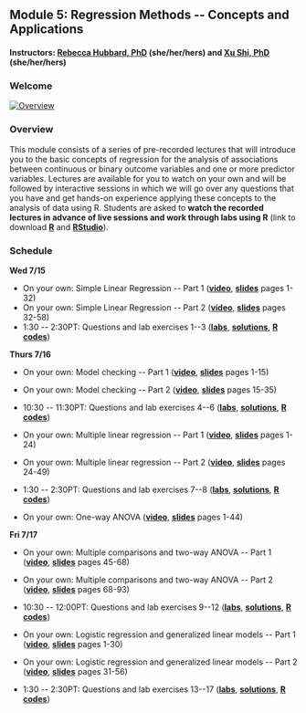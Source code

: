 ## Module 5: Regression Methods -- Concepts and Applications 
#### Instructors: [Rebecca Hubbard, PhD](https://www.med.upenn.edu/ehr-stats) (she/her/hers) and [Xu Shi, PhD](https://www.xuritashi.com) (she/her/hers)

### Welcome
[![Overview](https://i.ytimg.com/vi/TLyE1vfrfIY/mqdefault.jpg)](https://www.youtube.com/embed/TLyE1vfrfIY)

### Overview
This module consists of a series of pre-recorded lectures that will introduce you to the basic concepts of regression for the analysis of associations between continuous or binary outcome variables and one or more predictor variables. Lectures are available for you to watch on your own and will be followed by interactive sessions in which we will go over any questions that you have and get hands-on experience applying these concepts to the analysis of data using R. Students are asked to **watch the recorded lectures in advance of live sessions and work through labs using R** (link to download **[R](https://cran.r-project.org/)** and **[RStudio](https://rstudio.com/products/rstudio/download/#download)**).

### Schedule

**Wed 7/15**

* On your own: Simple Linear Regression -- Part 1 (**[video](https://www.youtube.com/embed/wEK9nDqf5lE)**, **[slides](/slides/1_SimpleLinearRegression.pdf)** pages 1-32)
* On your own: Simple Linear Regression -- Part 2 (**[video](https://www.youtube.com/embed/yrJLAc3JwNo)**, **[slides](/slides/1_SimpleLinearRegression.pdf)** pages 32-58)
* 1:30 -- 2:30PT: Questions and lab exercises 1--3  (**[labs](/slides/2020_SISG_5_Labs.pdf)**, **[solutions](/slides/2020_SISG_5_Labs_Solutions.pdf)**, **[R codes](/slides/2020_SISG_5_Labs_Code.R)**)

**Thurs 7/16**

* On your own: Model checking -- Part 1 (**[video](https://www.youtube.com/embed/xFq7ie630gw)**, **[slides](/slides/2_ModelChecking.pdf)** pages 1-15)
* On your own: Model checking -- Part 2 (**[video](https://www.youtube.com/embed/y5PDdHrsoTU)**, **[slides](/slides/2_ModelChecking.pdf)** pages 15-35)
* 10:30 -- 11:30PT: Questions and lab exercises 4--6  (**[labs](/slides/2020_SISG_5_Labs.pdf)**, **[solutions](/slides/2020_SISG_5_Labs_Solutions.pdf)**, **[R codes](/slides/2020_SISG_5_Labs_Code.R)**)

* On your own: Multiple linear regression -- Part 1 (**[video](https://www.youtube.com/embed/xOyBkKhVyyI)**, **[slides](/slides/3_MultipleLinearRegression.pdf)** pages 1-24)
* On your own: Multiple linear regression -- Part 2 (**[video](https://www.youtube.com/embed/ioBIE2Kid-c)**, **[slides](/slides/3_MultipleLinearRegression.pdf)** pages 24-49)
* 1:30 -- 2:30PT: Questions and lab exercises 7--8  (**[labs](/slides/2020_SISG_5_Labs.pdf)**, **[solutions](/slides/2020_SISG_5_Labs_Solutions.pdf)**, **[R codes](/slides/2020_SISG_5_Labs_Code.R)**)

* On your own: One-way ANOVA (**[video](https://www.youtube.com/embed/rT0rjhS-Uio)**, **[slides](/slides/4_ANOVA_MultipleComparisons.pdf)** pages 1-44)

**Fri 7/17**

* On your own: Multiple comparisons and two-way ANOVA -- Part 1 (**[video](https://www.youtube.com/embed/vuF5xCVwYMs)**, **[slides](/slides/4_ANOVA_MultipleComparisons.pdf)** pages 45-68)
* On your own: Multiple comparisons and two-way ANOVA -- Part 2 (**[video](https://www.youtube.com/embed/d5VKevXTRmg)**, **[slides](/slides/4_ANOVA_MultipleComparisons.pdf)** pages 68-93)
* 10:30 -- 12:00PT: Questions and lab exercises 9--12  (**[labs](/slides/2020_SISG_5_Labs.pdf)**, **[solutions](/slides/2020_SISG_5_Labs_Solutions.pdf)**, **[R codes](/slides/2020_SISG_5_Labs_Code.R)**)

* On your own: Logistic regression and generalized linear models -- Part 1 (**[video](https://www.youtube.com/embed/w-8D4GhHY60)**, **[slides](/slides/5_LogisticRegression.pdf)** pages 1-30)
* On your own: Logistic regression and generalized linear models -- Part 2 (**[video](https://www.youtube.com/embed/uqCASD3TJ2c)**, **[slides](/slides/5_LogisticRegression.pdf)** pages 31-56)
* 1:30 -- 2:30PT: Questions and lab exercises 13--17  (**[labs](/slides/2020_SISG_5_Labs.pdf)**, **[solutions](/slides/2020_SISG_5_Labs_Solutions.pdf)**, **[R codes](/slides/2020_SISG_5_Labs_Code.R)**)


